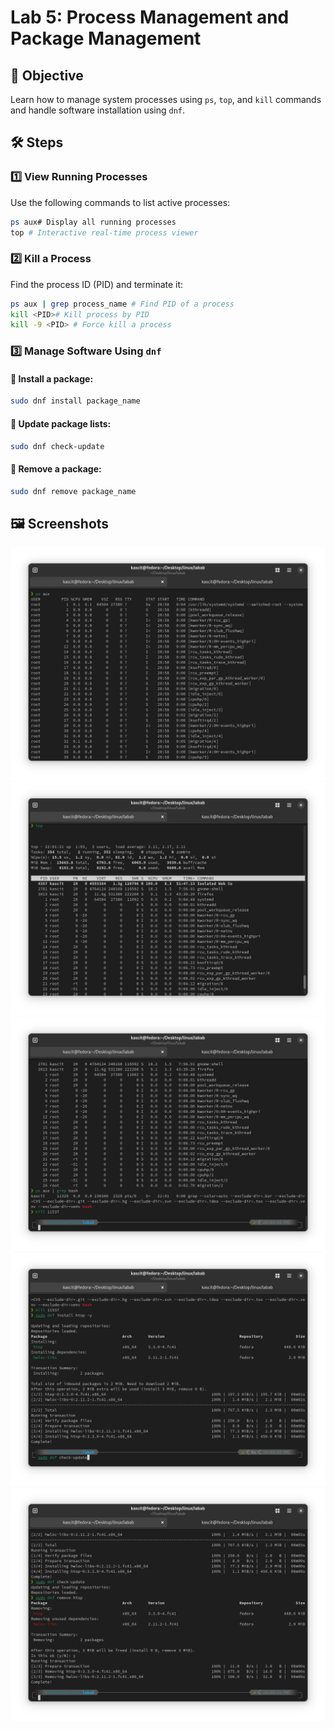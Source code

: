 # Lab 5: Process Management and Package Management

## 📌 Objective
Learn how to manage system processes using `ps`, `top`, and `kill` commands and handle software installation using `dnf`.

## 🛠️ Steps

### 1️⃣ **View Running Processes**
Use the following commands to list active processes:

```bash
ps aux# Display all running processes
top # Interactive real-time process viewer
```

### 2️⃣ **Kill a Process**
Find the process ID (PID) and terminate it:

```bash
ps aux | grep process_name # Find PID of a process
kill <PID># Kill process by PID
kill -9 <PID> # Force kill a process
```

### 3️⃣ **Manage Software Using `dnf`**
#### 🔹 Install a package:
```bash
sudo dnf install package_name
```
#### 🔹 Update package lists:
```bash
sudo dnf check-update
```
#### 🔹 Remove a package:
```bash
sudo dnf remove package_name
```

## 🖼️ **Screenshots**
![Lab 5 Screenshot](lab5.png)
![Lab 5 Screenshot](lab5b.png)
![Lab 5 Screenshot](lab5c.png)
![Lab 5 Screenshot](lab5d.png)
![Lab 5 Screenshot](lab5e.png)
